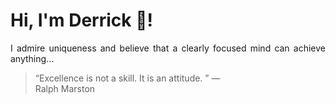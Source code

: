 # Hi, I'm Derrick 👋!
<p align="justify">I admire uniqueness and believe that a clearly focused mind can achieve anything...</p> 
<!-- #quote-start -->
<blockquote>&ldquo;Excellence is not a skill. It is an attitude. &rdquo; &mdash; <footer>Ralph Marston</footer></blockquote>
<!-- #quote-end -->
